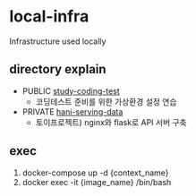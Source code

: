# local-infra
Infrastructure used locally

## directory explain
- PUBLIC [study-coding-test](https://github.com/hyeilly/study-coding-test)
  - 코딩테스트 준비를 위한 가상환경 설정 연습
- PRIVATE [hani-serving-data](https://github.com/hyeilly/hani-serving-data)
  - 토이프로젝트) nginx와 flask로 API 서버 구축

## exec
1. docker-compose up -d {context_name}
2. docker exec -it {image_name} /bin/bash